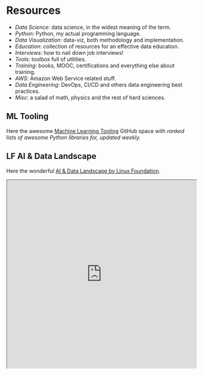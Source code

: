 # Resources

- _Data Science_: data science, in the widest meaning of the term.
- _Python_: Python, my actual programming language.
- _Data Visualization_: data-viz, both methodology and implementation.
- _Education_: collection of resources for an effective data education.
- _Interviews_: how to nail down job interviews!
- _Tools_: toolbox full of utilities.
- _Training_: books, MOOC, certifications and everything else about training.
- _AWS_: Amazon Web Service related stuff.
- _Data Engineering_: DevOps, CI/CD and others data engineering best practices.
- _Misc_: a salad of math, physics and the rest of hard sciences.

## ML Tooling

Here the awesome [Machine Learning Tooling](https://github.com/ml-tooling) GitHub space with _ranked lists of awesome Python libraries for, updated weekly._

## LF AI & Data Landscape

Here the wonderful [AI & Data Landscape by Linux Foundation](https://landscape.lfai.foundation/).

<iframe
    src="https://landscape.lfai.foundation/"
    title="LF AI & Data Landscape"
    width="100%"
    height="500"
    scrolling="no">
    </iframe>
